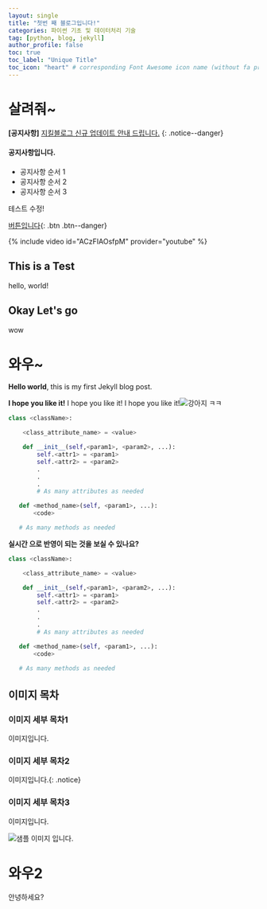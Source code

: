 ```yaml
---
layout: single
title: "첫번 째 블로그입니다!"
categories: 파이썬 기초 및 데이터처리 기술
tag: [python, blog, jekyll]
author_profile: false
toc: true
toc_label: "Unique Title"
toc_icon: "heart" # corresponding Font Awesome icon name (without fa prefix)
---
```


# 살려줘~

**[공지사항]** [지킬블로그 신규 업데이트 안내 드립니다.](https://mmistakes.github.io/minimal-mistakes/docs/quick-start-guide/)
{: .notice--danger}

<div class="notice--success">
<h4>공지사항입니다.</h4>
<ul>
    <li>공지사항 순서 1</li>
    <li>공지사항 순서 2</li>
    <li>공지사항 순서 3</li>
</ul>
</div>

테스트 수정!

[버튼입니다](https://google.com){: .btn .btn--danger}

{% include video id="ACzFIAOsfpM" provider="youtube" %}

## This is a Test

hello, world!

## Okay Let's go

wow

# 와우~

**Hello world**, this is my first Jekyll blog post.

**I hope you like it!**
I hope you like it!
I hope you like it!![강아지](C:\yundongmin-github-blog\yundongmin.github.io\yundongmin.github.io\images\2021-05-10-first-posting\강아지.jpg)
ㅋㅋ

```python
class <className>:

    <class_attribute_name> = <value>

    def __init__(self,<param1>, <param2>, ...):
        self.<attr1> = <param1>
        self.<attr2> = <param2>
        .
        .
        .
        # As many attributes as needed

   def <method_name>(self, <param1>, ...):
       <code>

   # As many methods as needed
```

**실시간 으로 반영이 되는 것을 보실 수 있나요?**

```python
class <className>:

    <class_attribute_name> = <value>

    def __init__(self,<param1>, <param2>, ...):
        self.<attr1> = <param1>
        self.<attr2> = <param2>
        .
        .
        .
        # As many attributes as needed

   def <method_name>(self, <param1>, ...):
       <code>

   # As many methods as needed
```

## 이미지 목차

### 이미지 세부 목차1

이미지입니다.

### 이미지 세부 목차2

이미지입니다.{: .notice}

### 이미지 세부 목차3

이미지입니다.

![샘플 이미지 입니다.](https://images.unsplash.com/photo-1579353977828-2a4eab540b9a?ixid=MnwxMjA3fDB8MHxzZWFyY2h8MXx8c2FtcGxlfGVufDB8fDB8fA%3D%3D&ixlib=rb-1.2.1&w=1000&q=80)

# 와우2

안녕하세요?
